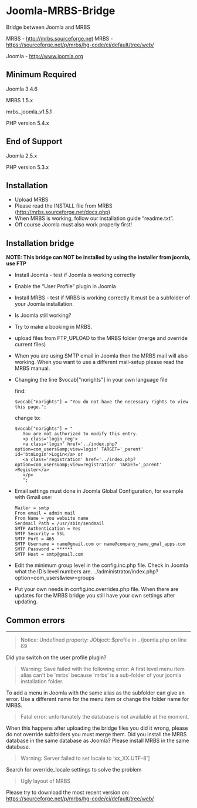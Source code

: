 # Joomla-MRBS-Bridge

Bridge between Joomla and MRBS

 MRBS - http://mrbs.sourceforge.net
 MRBS - https://sourceforge.net/p/mrbs/hg-code/ci/default/tree/web/

 Joomla - http://www.joomla.org

Minimum Required
-------------------------

Joomla 3.4.6

MRBS 1.5.x

mrbs_joomla_v1.5.1

PHP version 5.4.x


End of Support
-------------------------
Joomla 2.5.x

PHP version 5.3.x


Installation
-------------------------

- Upload MRBS
- Please read the INSTALL file from MRBS (http://mrbs.sourceforge.net/docs.php)
- When MRBS is working, follow our installation guide “readme.txt”.
- Off course Joomla must also work properly first!



Installation bridge
-------------------------

**NOTE: This bridge can NOT be installed by using the installer from joomla, use FTP**

- Install Joomla - test if Joomla is working correctly
- Enable the “User Profile” plugin in Joomla
- Install MRBS - test if MRBS is working correctly It must be a subfolder of your Joomla installation.
- Is Joomla still working?
- Try to make a booking in MRBS.
- upload files from FTP_UPLOAD to the MRBS folder (merge and override current files)
- When you are using SMTP email in Joomla then the MRBS mail will also working. When you want to use a different mail-setup please read the MRBS manual.
- Changing the line $vocab["norights"] in your own language file

   find:
   ```
   $vocab["norights"] = "You do not have the necessary rights to view this page.";
   ```

   change to:
   
   ```
   $vocab["norights"] = "
      You are not authorized to modify this entry.
      <p class='login_reg'>
      <a class='login' href='../index.php?option=com_users&amp;view=login' TARGET='_parent' id='btnLogin'>Login</a> or
      <a class='registration' href='../index.php?option=com_users&amp;view=registration' TARGET='_parent' >Register</a>
      </p>
      ";
   ```

- Email settings must done in Joomla Global Configuration, for example with Gmail use:
	
  ```
  Mailer = smtp
  From email = admin mail
  From Name = you website name
  Sendmail Path = /usr/sbin/sendmail
  SMTP Authentication = Yes
  SMTP Security = SSL
  SMTP Port = 465
  SMTP Username = name@gmail.com or name@company_name_gmal_apps.com
  SMTP Password = ******
  SMTP Host = smtp@gmail.com
  ```

- Edit the minimum group level in the config.inc.php file. Check in Joomla what the ID’s level numbers are. ../administrator/index.php?option=com_users&view=groups
- Put your own needs in config.inc.overrides.php file. When there are updates for the MRBS bridge you still have your own settings after updating.



## Common errors
-------------------------

> Notice: Undefined property: JObject::$profile in ../joomla.php on line 69

Did you switch on the user profile plugin?

> Warning: Save failed with the following error: A first level menu item alias can't be 'mrbs' because 'mrbs' is a sub-folder of your joomla installation folder.

To add a menu in Joomla with the same alias as the subfolder can give an error. Use a different name for the menu item or change the folder name for MRBS. 

> Fatal error: unfortunately the database is not available at the moment.

When this happens after uploading the bridge files you did it wrong, please do not override subfolders you must merge them. Did you install the MRBS database in the same database as Joomla? Please install MRBS in the same database.

> Warning: Server failed to set locale to ‘xx_XX.UTF-8']

Search for override_locale settings to solve the problem

> Ugly layout of MRBS

Please try to download the most recent version on:
https://sourceforge.net/p/mrbs/hg-code/ci/default/tree/web/


